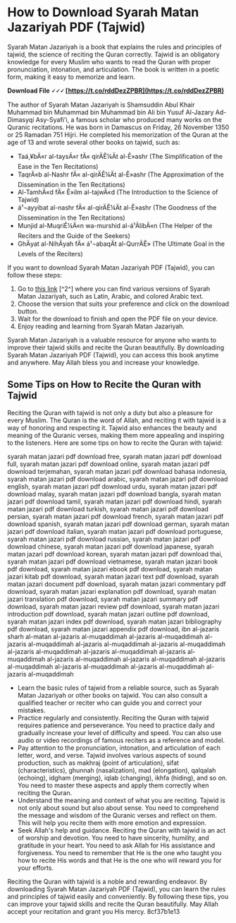 # How to Download Syarah Matan Jazariyah PDF (Tajwid)
 
Syarah Matan Jazariyah is a book that explains the rules and principles of tajwid, the science of reciting the Quran correctly. Tajwid is an obligatory knowledge for every Muslim who wants to read the Quran with proper pronunciation, intonation, and articulation. The book is written in a poetic form, making it easy to memorize and learn.
 
**Download File 🗸🗸🗸 [https://t.co/rddDezZPBR](https://t.co/rddDezZPBR)**


 
The author of Syarah Matan Jazariyah is Shamsuddin Abul Khair Muhammad bin Muhammad bin Muhammad bin Ali bin Yusuf Al-Jazary Ad-Dimasyqi Asy-Syafi'i, a famous scholar who produced many works on the Quranic recitations. He was born in Damascus on Friday, 26 November 1350 or 25 Ramadan 751 Hijri. He completed his memorization of the Quran at the age of 13 and wrote several other books on tajwid, such as:
 
- Taá¸¥bÄ«r al-taysÄ«r fÄ« qirÄÊ¼Ät al-Ê»ashr (The Simplification of the Ease in the Ten Recitations)
- TaqrÄ«b al-Nashr fÄ« al-qirÄÊ¼Ät al-Ê»ashr (The Approximation of the Dissemination in the Ten Recitations)
- Al-TamhÄ«d fÄ« Ê»ilm al-tajwÄ«d (The Introduction to the Science of Tajwid)
- á¹¬ayyibat al-nashr fÄ« al-qirÄÊ¼Ät al-Ê»ashr (The Goodness of the Dissemination in the Ten Recitations)
- Munjid al-MuqriÊ¼Ä«n wa-murshid al-á¹­ÄlibÄ«n (The Helper of the Reciters and the Guide of the Seekers)
- GhÄyat al-NihÄyah fÄ« á¹¬abaqÄt al-QurrÄÊ» (The Ultimate Goal in the Levels of the Reciters)

If you want to download Syarah Matan Jazariyah PDF (Tajwid), you can follow these steps:

1. Go to [this link](https://www.abusyuja.com/2021/08/download-terjemah-kitab-matan-jazariyah.html) [^2^] where you can find various versions of Syarah Matan Jazariyah, such as Latin, Arabic, and colored Arabic text.
2. Choose the version that suits your preference and click on the download button.
3. Wait for the download to finish and open the PDF file on your device.
4. Enjoy reading and learning from Syarah Matan Jazariyah.

Syarah Matan Jazariyah is a valuable resource for anyone who wants to improve their tajwid skills and recite the Quran beautifully. By downloading Syarah Matan Jazariyah PDF (Tajwid), you can access this book anytime and anywhere. May Allah bless you and increase your knowledge.

## Some Tips on How to Recite the Quran with Tajwid
 
Reciting the Quran with tajwid is not only a duty but also a pleasure for every Muslim. The Quran is the word of Allah, and reciting it with tajwid is a way of honoring and respecting it. Tajwid also enhances the beauty and meaning of the Quranic verses, making them more appealing and inspiring to the listeners. Here are some tips on how to recite the Quran with tajwid:
 
syarah matan jazari pdf download free,  syarah matan jazari pdf download full,  syarah matan jazari pdf download online,  syarah matan jazari pdf download terjemahan,  syarah matan jazari pdf download bahasa indonesia,  syarah matan jazari pdf download arabic,  syarah matan jazari pdf download english,  syarah matan jazari pdf download urdu,  syarah matan jazari pdf download malay,  syarah matan jazari pdf download bangla,  syarah matan jazari pdf download tamil,  syarah matan jazari pdf download hindi,  syarah matan jazari pdf download turkish,  syarah matan jazari pdf download persian,  syarah matan jazari pdf download french,  syarah matan jazari pdf download spanish,  syarah matan jazari pdf download german,  syarah matan jazari pdf download italian,  syarah matan jazari pdf download portuguese,  syarah matan jazari pdf download russian,  syarah matan jazari pdf download chinese,  syarah matan jazari pdf download japanese,  syarah matan jazari pdf download korean,  syarah matan jazari pdf download thai,  syarah matan jazari pdf download vietnamese,  syarah matan jazari book pdf download,  syarah matan jazari ebook pdf download,  syarah matan jazari kitab pdf download,  syarah matan jazari text pdf download,  syarah matan jazari document pdf download,  syarah matan jazari commentary pdf download,  syarah matan jazari explanation pdf download,  syarah matan jazari translation pdf download,  syarah matan jazari summary pdf download,  syarah matan jazari review pdf download,  syarah matan jazari introduction pdf download,  syarah matan jazari outline pdf download,  syarah matan jazari index pdf download,  syarah matan jazari bibliography pdf download,  syarah matan jazari appendix pdf download,  ibn al-jazaris sharh al-matan al-jazaris al-muqaddimah al-jazaris al-muqaddimah al-jazaris al-muqaddimah al-jazaris al-muqaddimah al-jazaris al-muqaddimah al-jazaris al-muqaddimah al-jazaris al-muqaddimah al-jazaris al-muqaddimah al-jazaris al-muqaddimah al-jazaris al-muqaddimah al-jazaris al-muqaddimah al-jazaris al-muqaddimah al-jazaris al-muqaddimah al-jazaris al-muqaddimah

- Learn the basic rules of tajwid from a reliable source, such as Syarah Matan Jazariyah or other books on tajwid. You can also consult a qualified teacher or reciter who can guide you and correct your mistakes.
- Practice regularly and consistently. Reciting the Quran with tajwid requires patience and perseverance. You need to practice daily and gradually increase your level of difficulty and speed. You can also use audio or video recordings of famous reciters as a reference and model.
- Pay attention to the pronunciation, intonation, and articulation of each letter, word, and verse. Tajwid involves various aspects of sound production, such as makhraj (point of articulation), sifat (characteristics), ghunnah (nasalization), mad (elongation), qalqalah (echoing), idgham (merging), iqlab (changing), ikhfa (hiding), and so on. You need to master these aspects and apply them correctly when reciting the Quran.
- Understand the meaning and context of what you are reciting. Tajwid is not only about sound but also about sense. You need to comprehend the message and wisdom of the Quranic verses and reflect on them. This will help you recite them with more emotion and expression.
- Seek Allah's help and guidance. Reciting the Quran with tajwid is an act of worship and devotion. You need to have sincerity, humility, and gratitude in your heart. You need to ask Allah for His assistance and forgiveness. You need to remember that He is the one who taught you how to recite His words and that He is the one who will reward you for your efforts.

Reciting the Quran with tajwid is a noble and rewarding endeavor. By downloading Syarah Matan Jazariyah PDF (Tajwid), you can learn the rules and principles of tajwid easily and conveniently. By following these tips, you can improve your tajwid skills and recite the Quran beautifully. May Allah accept your recitation and grant you His mercy.
 8cf37b1e13
 
